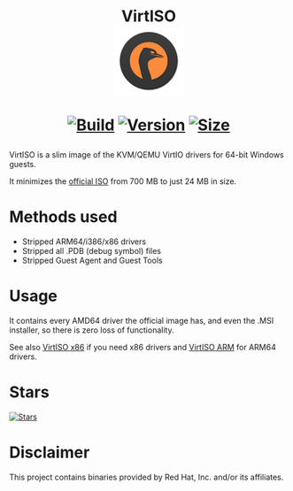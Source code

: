 <h1 align="center">VirtISO<br />
<div align="center">
<a href="https://github.com/qemus/virtiso"><img src="https://github.com/qemus/virtiso/raw/master/.github/logo.png" title="Logo" style="max-width:100%;" width="128" /></a>
</div>
<div align="center">
  
  [![Build](https://github.com/qemus/virtiso/actions/workflows/build.yml/badge.svg)](https://github.com/qemus/virtiso/)
  [![Version](https://img.shields.io/github/v/tag/qemus/virtiso?label=version&sort=semver&color=066da5)](https://github.com/qemus/virtiso/releases)
  [![Size](https://img.shields.io/badge/size-24.3_MB-steelblue?style=flat&color=066da5)](https://github.com/qemus/virtiso/releases)
  
</div></h1>

VirtISO is a slim image of the KVM/QEMU VirtIO drivers for 64-bit Windows guests.

It minimizes the [official ISO](https://fedorapeople.org/groups/virt/virtio-win/direct-downloads/latest-virtio/) from 700 MB to just 24 MB in size.

# Methods used

  - Stripped ARM64/i386/x86 drivers
  - Stripped all .PDB (debug symbol) files
  - Stripped Guest Agent and Guest Tools

# Usage
  
  It contains every AMD64 driver the official image has, and even the .MSI installer, so there is zero loss of functionality.

  See also [VirtISO x86](https://github.com/qemus/virtiso-x86/) if you need x86 drivers and [VirtISO ARM](https://github.com/qemus/virtiso-arm/) for ARM64 drivers.

# Stars
[![Stars](https://starchart.cc/qemus/virtiso.svg?variant=adaptive)](https://starchart.cc/qemus/virtiso)

# Disclaimer

  This project contains binaries provided by Red Hat, Inc. and/or its affiliates.
